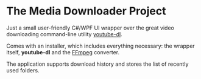The Media Downloader Project
====================
Just a small user-friendly C#/WPF UI wrapper over the great video downloading command-line utility [youtube-dl](https://github.com/ytdl-org/youtube-dl).

Comes with an installer, which includes everything necessary: the wrapper itself, **youtube-dl** and the [FFmpeg](https://ffmpeg.org/) converter.

The application supports download history and stores the list of recently used folders.